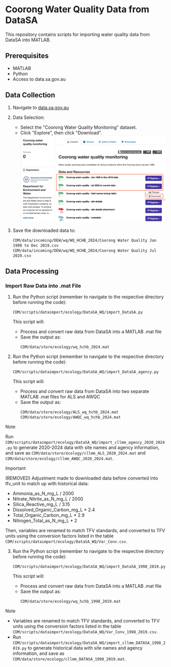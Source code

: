 # Coorong Water Quality Data from DataSA

This repository contains scripts for importing water quality data from DataSA into MATLAB.

## Prerequisites

- MATLAB
- Python
- Access to data.sa.gov.au

## Data Collection

1. Navigate to [data.sa.gov.au](https://data.sa.gov.au/data/dataset/coorong-water-quality-monitoring)
   
2. Data Selection:
   - Select the "Coorong Water Quality Monitoring" dataset.
   - Click "Explore", then click "Download".
   ![Data Selection](DataSAportal.png)

3. Save the downloaded data to:
   ```
   CDM/data/incoming/DEW/wq/WQ_HCHB_2024/Coorong Water Quality Jan 1998 to Dec 2019.csv
   CDM/data/incoming/DEW/wq/WQ_HCHB_2024/Coorong Water Quality Jul 2020.csv
   ```

## Data Processing

### Import Raw Data into .mat File
1. Run the Python script (remember to navigate to the respective directory before running the code):
   ```
   CDM/scripts/dataimport/ecology/DataSA_WQ/import_DataSA.py
   ```

   This script will:
   - Process and convert raw data from DataSA into a MATLAB .mat file
   - Save the output as:
     ```
     CDM/data/store/ecology/wq_hchb_2024.mat
     ```

2. Run the Python script (remember to navigate to the respective directory before running the code):
   ```
   CDM/scripts/dataimport/ecology/DataSA_WQ/import_DataSA_agency.py
   ```

   This script will:
   - Process and convert raw data from DataSA into two separate MATLAB .mat files for ALS and AWQC
   - Save the output as:
     ```
     CDM/data/store/ecology/ALS_wq_hchb_2024.mat
     CDM/data/store/ecology/AWQC_wq_hchb_2024.mat
     ```

> [!NOTE]
> Run ```CDM/scripts/dataimport/ecology/DataSA_WQ/import_cllmm_agency_2020_2024.py``` to generate 2020-2024 data with site names and agency information, and save as `CDM/data/store/ecology/cllmm_ALS_2020_2024.mat` and `CDM/data/store/ecology/cllmm_AWQC_2020_2024.mat`.

> [!IMPORTANT]
> (REMOVED) Adjustment made to downloaded data before converted into tfv_unit to match up with historical data:
> - Ammonia_as_N_mg_L / 2000
> - Nitrate_Nitrite_as_N_mg_L / 2000
> - Silica_Reactive_mg_L / 3.15
> - Dissolved_Organic_Carbon_mg_L * 2.4
> - Total_Organic_Carbon_mg_L * 2.9
> - Nitrogen_Total_as_N_mg_L * 2
>
> Then, variables are renamed to match TFV standards, and converted to TFV units using the conversion factors listed in the table `CDM/scripts/dataimport/ecology/DataSA_WQ/Var_Conv.csv`.

3. Run the Python script (remember to navigate to the respective directory before running the code): 
   ```
   CDM/scripts/dataimport/ecology/DataSA_WQ/import_DataSA_1998_2019.py
   ```

   This script will:
   - Process and convert raw data from DataSA into a MATLAB .mat file
   - Save the output as:
     ```
     CDM/data/store/ecology/wq_hchb_1998_2019.mat
     ```

> [!NOTE]
> - Variables are renamed to match TFV standards, and converted to TFV units using the conversion factors listed in the table `CDM/scripts/dataimport/ecology/DataSA_WQ/Var_Conv_1998_2019.csv`.
> - Run ```CDM/scripts/dataimport/ecology/DataSA_WQ/import_cllmm_DATASA_1998_2019.py``` to generate historical data with site names and agency information, and save as `CDM/data/store/ecology/cllmm_DATASA_1998_2019.mat`.